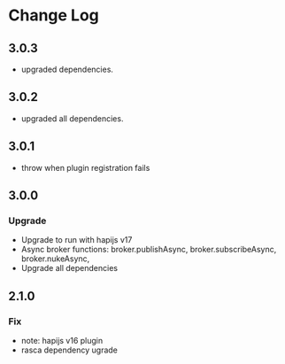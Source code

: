 # Change Log
## 3.0.3
- upgraded dependencies.

## 3.0.2
- upgraded all dependencies.

## 3.0.1
- throw when plugin registration fails

## 3.0.0
### Upgrade
- Upgrade to run with hapijs v17
- Async broker functions: broker.publishAsync, broker.subscribeAsync, broker.nukeAsync,
- Upgrade all dependencies


## 2.1.0
### Fix
- note: hapijs v16 plugin
- rasca dependency ugrade
